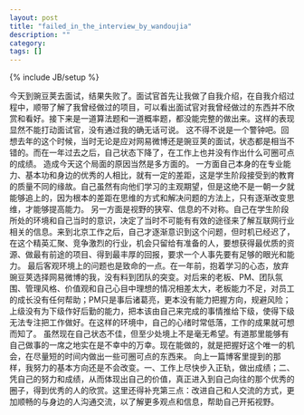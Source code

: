 ```yaml
---
layout: post
title: "failed_in_the_interview_by_wandoujia"
description: ""
category: 
tags: []
---
```

{% include JB/setup %}

今天到豌豆荚去面试，结果失败了。面试官首先让我做了自我介绍，在自我介绍过程中，顺带了解了我曾经做过的项目，可以看出面试官对我曾经做过的东西并不欣赏和看好。接下来是一道算法题和一道概率题，都没能完整的做出来。这样的表现显然不能打动面试官，没有通过我的确无话可说。
这不得不说是一个警钟吧。回想去年的这个时候，当时无论是应对网易微博还是豌豆荚的面试，状态都是相当不错的。而在一年过去之后，自己状态下降了，在工作上也并没有作出什么可圈可点的成绩。
造成今天这个局面的原因当然是多方面的。
一方面自己本身的在专业能力、基本功和身边的优秀的人相比，就有一定的差距，这是学生阶段接受到的教育的质量不同的缘故。自己虽然有向他们学习的主观期望，但是这绝不是一朝一夕就能够追上的，因为根本的差距在思维的方式和解决问题的方法上，只有逐渐改变思维，才能够提高能力。
另一方面是视野的狭窄、信息的不对称。自己在学生阶段所处的环境和自己当时的意识，决定了当时不可能有有效的途径来了解互联网行业相关的信息。来到北京工作之后，自己才逐渐意识到这个问题，但时机已经迟了，在这个精英汇聚、竞争激烈的行业，机会只留给有准备的人，要想获得最优质的资源、做最有前途的项目、得到最丰厚的回报，要求一个人事先要有足够的眼光和能力。
最后客观环境上的问题也是致命的一点。在一年前，抱着学习的心态，放弃豌豆荚选择网易微博的我，没有料到团队的突变。对后来的老板、PM、团队氛围、管理风格、价值观和自己心目中理想的情况相差太大，老板能力不足，对员工的成长没有任何帮助；PM只是事后诸葛亮，更本没有能力把握方向，规避风险；上级没有为下级作好后勤的能力，把本该由自己来完成的事情推给下级，使得下级无法专注把工作做好。在这样的环境中，自己的心绪时常低落，工作的成果就可想而知了。
虽然现在自己状态不佳，但至少处境上不是毫无希望。有道那里能够有自己做事的一席之地实在是不幸中的万幸。现在能做的，就是把握好这个唯一的机会，在尽量短的时间内做出一些可圈可点的东西来。
向上一篇博客里提到的那样，我努力的基本方向还是不会改变。一、工作上尽快步入正轨，做出成绩；二、凭自己的努力和成绩，从而体现出自己的价值，真正进入到自己向往的那个优秀的圈子，得到优秀的人的欣赏。这里还得补充第三点：改进自己和人交流的方式，更加顺畅的与身边的人沟通交流，以了解更多观点和信息，帮助自己开拓视野。

